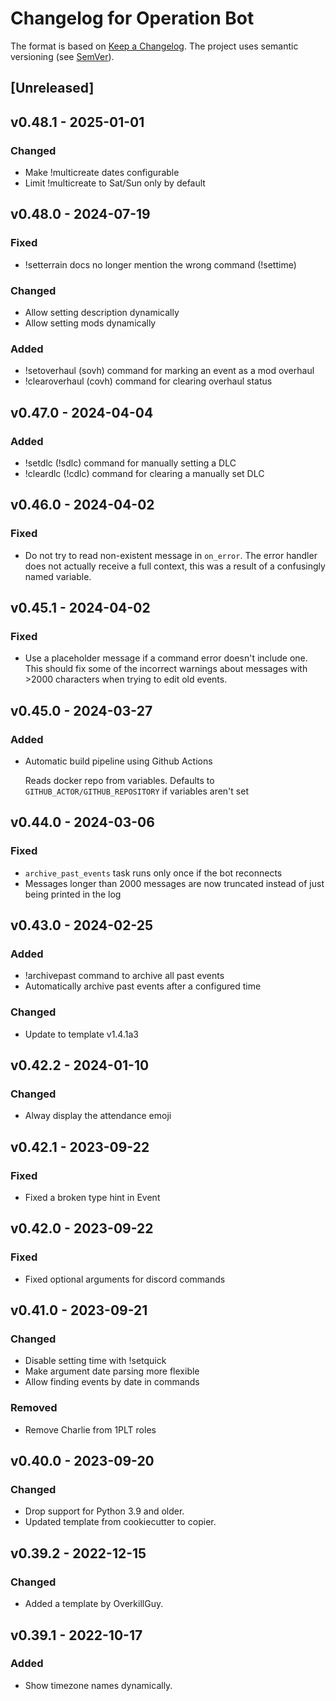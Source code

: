 # Changelog for Operation Bot

The format is based on [Keep a Changelog](https://keepachangelog.com/en/1.0.0/).
The project uses semantic versioning (see [SemVer](https://semver.org)).

## [Unreleased]

## v0.48.1 - 2025-01-01

### Changed

- Make !multicreate dates configurable
- Limit !multicreate to Sat/Sun only by default

## v0.48.0 - 2024-07-19

### Fixed

- !setterrain docs no longer mention the wrong command (!settime)

### Changed

- Allow setting description dynamically
- Allow setting mods dynamically

### Added

- !setoverhaul (sovh) command for marking an event as a mod overhaul
- !clearoverhaul (covh) command for clearing overhaul status

## v0.47.0 - 2024-04-04

### Added

- !setdlc (!sdlc) command for manually setting a DLC
- !cleardlc (!cdlc) command for clearing a manually set DLC

## v0.46.0 - 2024-04-02

### Fixed

- Do not try to read non-existent message in `on_error`. The error handler does
  not actually receive a full context, this was a result of a confusingly named
  variable.

## v0.45.1 - 2024-04-02

### Fixed

- Use a placeholder message if a command error doesn't include one. This
  should fix some of the incorrect warnings about messages with >2000
  characters when trying to edit old events.

## v0.45.0 - 2024-03-27

### Added

- Automatic build pipeline using Github Actions

  Reads docker repo from variables. Defaults to
  `GITHUB_ACTOR/GITHUB_REPOSITORY` if variables aren't set

## v0.44.0 - 2024-03-06

### Fixed

- `archive_past_events` task runs only once if the bot reconnects
- Messages longer than 2000 messages are now truncated instead of just being
  printed in the log

## v0.43.0 - 2024-02-25

### Added

- !archivepast command to archive all past events
- Automatically archive past events after a configured time

### Changed

- Update to template v1.4.1a3

## v0.42.2 - 2024-01-10

### Changed

- Alway display the attendance emoji

## v0.42.1 - 2023-09-22

### Fixed

- Fixed a broken type hint in Event

## v0.42.0 - 2023-09-22

### Fixed

- Fixed optional arguments for discord commands

## v0.41.0 - 2023-09-21

### Changed

- Disable setting time with !setquick
- Make argument date parsing more flexible
- Allow finding events by date in commands

### Removed

- Remove Charlie from 1PLT roles

## v0.40.0 - 2023-09-20

### Changed

- Drop support for Python 3.9 and older.
- Updated template from cookiecutter to copier.

## v0.39.2 - 2022-12-15

### Changed

- Added a template by OverkillGuy.

## v0.39.1 - 2022-10-17

### Added

- Show timezone names dynamically.

